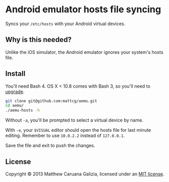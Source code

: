 # Android emulator hosts file syncing #

Syncs your `/etc/hosts` with your Android virtual devices.

## Why is this needed? ##

Unlike the iOS simulator, the Android emulator ignores your system's hosts file.

## Install ##

You'll need Bash 4. OS X < 10.8 comes with Bash 3, so you'll need to [upgrade](http://apple.stackexchange.com/a/24635/28699).

```bash
git clone git@github.com:mattcg/aemu.git
cd aemu/
./aemu-hosts -h
```

Without `-a`, you'll be prompted to select a virtual device by name.

With `-e`, your `$VISUAL` editor should open the hosts file for last minute editing. Remember to use `10.0.2.2` instead of `127.0.0.1`.

Save the file and exit to push the changes.

## License ##

Copyright © 2013 Matthew Caruana Galizia, licensed under an [MIT license](http://mattcg.mit-license.org/).
